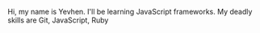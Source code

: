 Hi, my name is Yevhen.
I'll be learning JavaScript frameworks.
My deadly skills are Git, JavaScript, Ruby